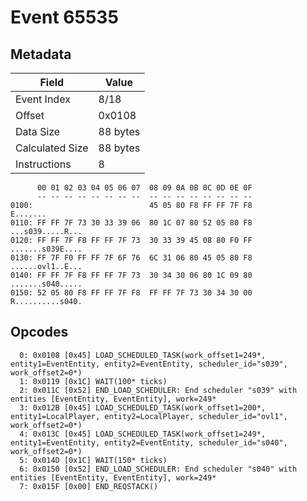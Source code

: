 # Event 65535

## Metadata

| Field           | Value    |
|-----------------|----------|
| Event Index     | 8/18     |
| Offset          | 0x0108   |
| Data Size       | 88 bytes |
| Calculated Size | 88 bytes |
| Instructions    | 8        |

```
      00 01 02 03 04 05 06 07  08 09 0A 0B 0C 0D 0E 0F
      -- -- -- -- -- -- -- --  -- -- -- -- -- -- -- --
0100:                          45 05 80 F8 FF FF 7F F8          E.......
0110: FF FF 7F 73 30 33 39 06  80 1C 07 80 52 05 80 F8  ...s039.....R...
0120: FF FF 7F F8 FF FF 7F 73  30 33 39 45 08 80 F0 FF  .......s039E....
0130: FF 7F F0 FF FF 7F 6F 76  6C 31 06 80 45 05 80 F8  ......ovl1..E...
0140: FF FF 7F F8 FF FF 7F 73  30 34 30 06 80 1C 09 80  .......s040.....
0150: 52 05 80 F8 FF FF 7F F8  FF FF 7F 73 30 34 30 00  R..........s040.
```

## Opcodes

```
  0: 0x0108 [0x45] LOAD_SCHEDULED_TASK(work_offset1=249*, entity1=EventEntity, entity2=EventEntity, scheduler_id="s039", work_offset2=0*)
  1: 0x0119 [0x1C] WAIT(100* ticks)
  2: 0x011C [0x52] END_LOAD_SCHEDULER: End scheduler "s039" with entities [EventEntity, EventEntity], work=249*
  3: 0x012B [0x45] LOAD_SCHEDULED_TASK(work_offset1=200*, entity1=LocalPlayer, entity2=LocalPlayer, scheduler_id="ovl1", work_offset2=0*)
  4: 0x013C [0x45] LOAD_SCHEDULED_TASK(work_offset1=249*, entity1=EventEntity, entity2=EventEntity, scheduler_id="s040", work_offset2=0*)
  5: 0x014D [0x1C] WAIT(150* ticks)
  6: 0x0150 [0x52] END_LOAD_SCHEDULER: End scheduler "s040" with entities [EventEntity, EventEntity], work=249*
  7: 0x015F [0x00] END_REQSTACK()
```
